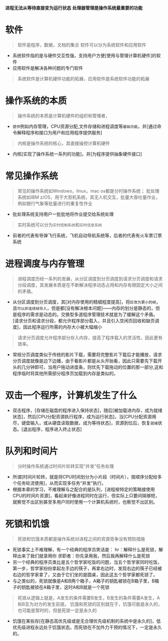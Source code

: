 **进程无法从等待直接变为运行状态**
**处理器管理是操作系统最重要的功能**

# 软件
> 软件是程序，数据，文档的集合
> 软件可以分为系统软件和应用软件
- 系统软件指的是与硬件交互性强，支持用户方便[使用与管理计算机硬件]的软件
- 应用软件是解决各种问题的专门软件
> 系统软件是计算机硬件功能的拓展，应用软件是系统软件功能的拓展
# 操作系统的本质
> 操作系统的本质是计算机硬件的组织和管理者，
- `提供`例如内存管理，CPU资源分配,文件存储和进程调度等`基础功能`，并[通过命令解释程序和接口为用户和应用程序提供服务]
> 内核是操作系统的核心，其直接操控计算机硬件
- 内核[实现了操作系统一系列的功能]，并[为程序提供抽象硬件接口]
# 常见操作系统
> 常见的操作系统如Windows，linux，mac os都是分时操作系统；
> 批处理系统如IBM z/OS，用于大型机系统，其无人机交互，批量大吞吐量作业，例如银行气象等批量进行的重复性作业
- 批处理系统支持用户一批批地将作业提交给系统处理
> 实时系统可以分为`实时控制系统`和`实时信息系统`
- 前者的代表有导弹飞行系统，飞机自动导航系统等，后者的代表有火车票订票系统

# 进程调度与内存管理
> 进程调度历经一系列的发展，从分区调度到分页调度到请求分页调度和请求分段调度，其发展本质是在不断解决程序动态占用和内存有限固定大小之间的矛盾。
- 从分区调度到分页调度，其[对内存使用的精细程度提高]，将`区改为更小的帧`，且`可以非连续帧存入`，但是都[没有解决根本问题]——内存的划分是静态的，但是程序的需求是动态的。交换型多道程序管理技术就是为了缓解这个矛盾。[请求分页和请求分段，都允许程序部分载入，并且引入空闲页回收和缺页调度]，因此程序运行所需的内存大小被大幅缩小
> 请求分页调度允许程序部分存入内存，提高了程序载入的灵活性，因此更有效率。
- 常规分页调度类似于传统的影片下载，需要将完整影片下载后才能播放，请求分页调度就像是边下边播，由于看影片都是从头开始看，因此只需要先下载开头的几分钟即可，当用户拖动进度条，则优先下载拖动的位置的那一部分,这和程序临时将其他所需部分程序页加载到内存是类似的。

# 双击一个程序，计算机发生了什么
- 双击程序，[存储在磁盘的程序进入保持状态]，随后[被加载进内存，成为就绪状态]，然后[CPU分配资源执行程序，成为运行状态]，当[CPU分配资源用尽，键盘输入，或从硬盘读取数据，成为等待状态]，资源到位后，恢复`就绪`状态。[退出程序，程序进入终止状态]


# 队列和时间片
> 分时操作系统通过时间片轮转实现“并发”任务处理
- 所谓[时间片轮转，就是将CPU时间划分为小片段（时间片），按顺序分配给多个任务轮流使用]，从而实现多任务“并发”执行。
- 根据本章的学习，不难理解与之配合的是队列，[进程桉特定的策略接使用CPU的时间片资源]，看起来好像进程同时在运行，但实际上只要间隔够短，就察觉不出区别甚至多用户同时使用一个计算机系统时，也察觉不出区别。

# 死锁和饥饿
> 死锁和饥饿本质都是操作系统对进程之间的资源竞争没有预防措施
- 死锁事实上不难理解，有一个经典的程序员笑话是：
  hr：解释什么是死锁，解释出来了我们就录用你
  求职者：你先录用我，然后我再解释什么是死锁
- 另一个经典的程序员类比是五个哲学家吃饭的问题，当五个哲学家同时吃饭，第一步，哲学家纷纷拿起左手边的筷子，再拿右边时，发现右边的筷子已经被右边的哲学家拿了，又由于它们坐的是圆桌，因此这五个哲学家都死锁了。
- 与之类似的，死锁就像是A和B两个箱子，A箱子的钥匙被锁在B箱子里，B箱子的钥匙被锁在A箱子里，这时A和B就是一个死锁
> 死锁从逻辑上就是，A发生的条件需要B发生，B发生的条件需要A发生，A和B互为对方的发生前提。
> 饥饿和死锁的区别就在于，饥饿可能是永久的，也可能是暂时的，但是死锁一定是永久的
- 饥饿在某些存[在静态高优先级或是无合理优先级机制的系统中是永久的]，低优先级进程永远处于饥饿状态。而死锁在不加外力干预的情况下，一定是永久的。

